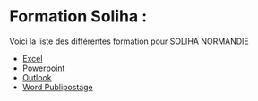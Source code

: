 # Formation Soliha :

Voici la liste des différentes formation pour SOLIHA NORMANDIE

- [Excel](Formation/Excel.pdf)
- [Powerpoint](Formation/Powerpoint.pdf)
- [Outlook](Formation/Outlook.pdf)
- [Word Publipostage](Formation/Publipostage.pdf)
